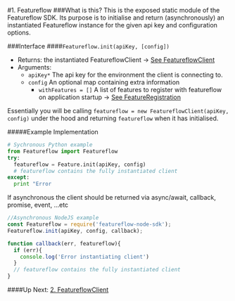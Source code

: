#1. Featureflow
###What is this?
This is the exposed static module of the Featureflow SDK. 
Its purpose is to initialise and return (asynchronously) an instantiated Featureflow instance for the given api key and configuration options.

###Interface
####`Featureflow.init(apiKey, [config])`
- Returns: the instantiated FeatureflowClient -> [See FeatureflowClient](./2.FeatureflowClient.md)
- Arguments:
  - `apiKey*` The api key for the environment the client is connecting to.
  - `config` An optional map containing extra information
    - `withFeatures = []` A list of features to register with featureflow on application startup -> [See FeatureRegistration](./x.FeatureRegistration.md)

Essentially you will be calling `featureflow = new FeatureflowClient(apiKey, config)` 
under the hood and returning `featureflow` when it has initialised.

#####Example Implementation
```python
# Sychronous Python example
from Featureflow import Featureflow
try:
  featureflow = Feature.init(apiKey, config)
  # featureflow contains the fully instantiated client
except:
  print "Error 
```
If asynchronous the client should be returned via async/await, callback, promise, event, ...etc
```javascript
//Asynchronous NodeJS example
const Featureflow = require('featureflow-node-sdk');
Featureflow.init(apiKey, config, callback);

function callback(err, featureflow){
  if (err){
    console.log('Error instantiating client')
  }
  // featureflow contains the fully instantiated client
}
```

####Up Next: [2. FeatureflowClient](./2.FeatureflowClient.md)



